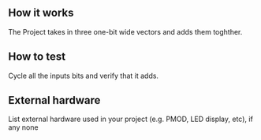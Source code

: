 <!---

This file is used to generate your project datasheet. Please fill in the information below and delete any unused
sections.

You can also include images in this folder and reference them in the markdown. Each image must be less than
512 kb in size, and the combined size of all images must be less than 1 MB.
-->

## How it works

The Project takes in three one-bit wide vectors and adds them toghther. 
## How to test

Cycle all the inputs bits and verify that it adds. 
## External hardware

List external hardware used in your project (e.g. PMOD, LED display, etc), if any
none 
